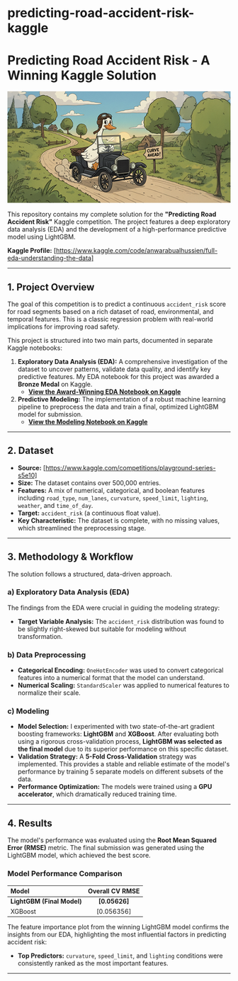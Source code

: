 # predicting-road-accident-risk-kaggle
# Predicting Road Accident Risk - A Winning Kaggle Solution

![Road Safety Banner](https://raw.githubusercontent.com/ABUALHUSSEIN/predicting-road-accident-risk-kaggle/refs/heads/main/road.png)

This repository contains my complete solution for the **"Predicting Road Accident Risk"** Kaggle competition. The project features a deep exploratory data analysis (EDA) and the development of a high-performance predictive model using LightGBM.

**Kaggle Profile:** [https://www.kaggle.com/code/anwarabualhussien/full-eda-understanding-the-data]

---

## 1. Project Overview

The goal of this competition is to predict a continuous `accident_risk` score for road segments based on a rich dataset of road, environmental, and temporal features. This is a classic regression problem with real-world implications for improving road safety.

This project is structured into two main parts, documented in separate Kaggle notebooks:
1.  **Exploratory Data Analysis (EDA):** A comprehensive investigation of the dataset to uncover patterns, validate data quality, and identify key predictive features. My EDA notebook for this project was awarded a **Bronze Medal** on Kaggle.
    *   **[View the Award-Winning EDA Notebook on Kaggle]([https://www.kaggle.com/code/anwarabualhussien/full-eda-understanding-the-data])**
2.  **Predictive Modeling:** The implementation of a robust machine learning pipeline to preprocess the data and train a final, optimized LightGBM model for submission.
    *   **[View the Modeling Notebook on Kaggle]([https://www.kaggle.com/code/anwarabualhussien/lightgb-rmse-0-05626-road-risk-prediction])**

---

## 2. Dataset

*   **Source:** [https://www.kaggle.com/competitions/playground-series-s5e10]
*   **Size:** The dataset contains over 500,000 entries.
*   **Features:** A mix of numerical, categorical, and boolean features including `road_type`, `num_lanes`, `curvature`, `speed_limit`, `lighting`, `weather`, and `time_of_day`.
*   **Target:** `accident_risk` (a continuous float value).
*   **Key Characteristic:** The dataset is complete, with no missing values, which streamlined the preprocessing stage.

---

## 3. Methodology & Workflow

The solution follows a structured, data-driven approach.

### a) Exploratory Data Analysis (EDA)
The findings from the EDA were crucial in guiding the modeling strategy:
*   **Target Variable Analysis:** The `accident_risk` distribution was found to be slightly right-skewed but suitable for modeling without transformation.
### b) Data Preprocessing
*   **Categorical Encoding:** `OneHotEncoder` was used to convert categorical features into a numerical format that the model can understand.
*   **Numerical Scaling:** `StandardScaler` was applied to numerical features to normalize their scale.

### c) Modeling
*   **Model Selection:** I experimented with two state-of-the-art gradient boosting frameworks: **LightGBM** and **XGBoost**. After evaluating both using a rigorous cross-validation process, **LightGBM was selected as the final model** due to its superior performance on this specific dataset.
*   **Validation Strategy:** A **5-Fold Cross-Validation** strategy was implemented. This provides a stable and reliable estimate of the model's performance by training 5 separate models on different subsets of the data.
*   **Performance Optimization:** The models were trained using a **GPU accelerator**, which dramatically reduced training time.

---

## 4. Results

The model's performance was evaluated using the **Root Mean Squared Error (RMSE)** metric. The final submission was generated using the LightGBM model, which achieved the best score.

### Model Performance Comparison

| Model | Overall CV RMSE |
| :--- | :---: |
| **LightGBM (Final Model)** | **[0.05626]** |
| XGBoost | [0.056356] |

The feature importance plot from the winning LightGBM model confirms the insights from our EDA, highlighting the most influential factors in predicting accident risk:
*   **Top Predictors:** `curvature`, `speed_limit`, and `lighting` conditions were consistently ranked as the most important features.

---

